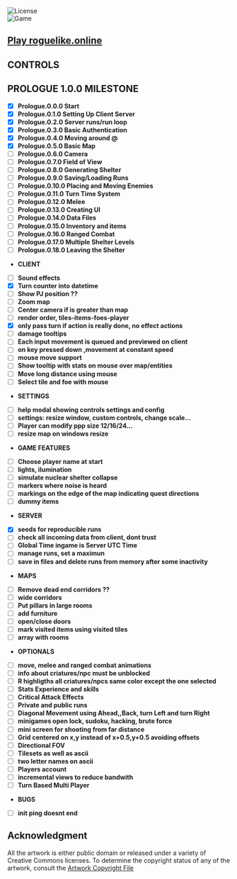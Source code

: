 ![License](https://img.shields.io/badge/license-%20GNU%20AGPLv3%20-brightgreen)  
![Game](https://img.shields.io/badge/Prologue-0.5.0-orange.svg) 

## **[Play roguelike.online](https://roguelike.online)**  

## CONTROLS 

## PROLOGUE 1.0.0 MILESTONE 

- [X] **Prologue.0.0.0 Start**  
- [X] **Prologue.0.1.0 Setting Up Client Server**  
- [X] **Prologue.0.2.0 Server runs/run loop**  
- [X] **Prologue.0.3.0 Basic Authentication**  
- [X] **Prologue.0.4.0 Moving around @**  
- [X] **Prologue.0.5.0 Basic Map**   
- [ ] **Prologue.0.6.0 Camera**  
- [ ] **Prologue.0.7.0 Field of View**  
- [ ] **Prologue.0.8.0 Generating Shelter**  
- [ ] **Prologue.0.9.0 Saving/Loading Runs**  
- [ ] **Prologue.0.10.0 Placing and Moving Enemies**  
- [ ] **Prologue.0.11.0 Turn Time System**  
- [ ] **Prologue.0.12.0 Melee**  
- [ ] **Prologue.0.13.0 Creating UI**  
- [ ] **Prologue.0.14.0 Data Files**  
- [ ] **Prologue.0.15.0 Inventory and items**  
- [ ] **Prologue.0.16.0 Ranged Combat**  
- [ ] **Prologue.0.17.0 Multiple Shelter Levels**  
- [ ] **Prologue.0.18.0 Leaving the Shelter**
- **CLIENT**  
- [ ] **Sound effects**  
- [X] **Turn counter into datetime**  
- [ ] **Show PJ position ??**  
- [ ] **Zoom map**  
- [ ] **Center camera if is greater than map**  
- [ ] **render order, tiles-items-foes-player**  
- [X] **only pass turn if action is really done, no effect actions**  
- [ ] **damage tooltips**  
- [ ] **Each input movement is queued and previewed on client**   
- [ ] **on key pressed down ,movement at constant speed**  
- [ ] **mouse move support**  
- [ ] **Show tooltip with stats on mouse over map/entities**  
- [ ] **Move long distance using mouse**   
- [ ] **Select tile and foe with mouse**  
- **SETTINGS**  
- [ ] **help modal showing controls settings and config**  
- [ ] **settings: resize window, custom controls, change scale...**  
- [ ] **Player can modify ppp size 12/16/24...**  
- [ ] **resize map on windows resize**  
- **GAME FEATURES**  
- [ ] **Choose player name at start**  
- [ ] **lights, ilumination**  
- [ ] **simulate nuclear shelter collapse**  
- [ ] **markers where noise is heard**  
- [ ] **markings on the edge of the map indicating quest directions**  
- [ ] **dummy items**  
- **SERVER**  
- [X] **seeds for reproducible runs**  
- [ ] **check all incoming data from client, dont trust**  
- [ ] **Global Time ingame is Server UTC Time**  
- [ ] **manage runs, set a maximun**  
- [ ] **save in files and delete runs from memory after some inactivity**  
- **MAPS**  
- [ ] **Remove dead end corridors ??**  
- [ ] **wide corridors**  
- [ ] **Put pillars in large rooms**  
- [ ] **add furniture**  
- [ ] **open/close doors**  
- [ ] **mark visited items using visited tiles**   
- [ ] **array with rooms**  
- **OPTIONALS**   
- [ ] **move, melee and ranged combat animations**  
- [ ] **info about criatures/npc must be unblocked**  
- [ ] **R highligths all criatures/npcs same color except the one selected**  
- [ ] **Stats Experience and skills**  
- [ ] **Critical Attack Effects**  
- [ ] **Private and public runs**  
- [ ] **Diagonal Movement using Ahead,,Back, turn Left and turn Right**  
- [ ] **minigames open lock, sudoku, hacking, brute force**  
- [ ] **mini screen for shooting from far distance**  
- [ ] **Grid centered on x,y instead of x+0.5,y+0.5 avoiding offsets**  
- [ ] **Directional FOV**  
- [ ] **Tilesets as well as ascii**  
- [ ] **two letter names on ascii**  
- [ ] **Players account** 
- [ ] **incremental views to reduce bandwith**  
- [ ] **Turn Based Multi Player**    
- **BUGS**  
- [ ] **init ping doesnt end**  

## **Acknowledgment**

All the artwork is either public domain or released under a variety of Creative Commons licenses. To determine the copyright status of any of the artwork, consult the [Artwork Copyright File](https://github.com/jolav/roguelike-online/blob/main/artwork.txt)

